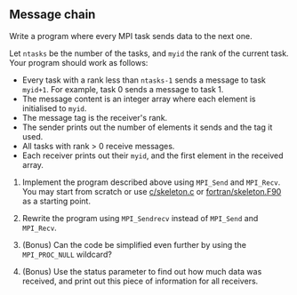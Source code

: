 ## Message chain

Write a program where every MPI task sends data to the next one.

Let `ntasks` be the number of the tasks, and `myid` the rank of the
current task. Your program should work as follows:

- Every task with a rank less than `ntasks-1` sends a message to task
  `myid+1`. For example, task 0 sends a message to task 1.
- The message content is an integer array where each element is initialised to
  `myid`.
- The message tag is the receiver's rank.
- The sender prints out the number of elements it sends and the tag it used.
- All tasks with rank > 0 receive messages.
- Each receiver prints out their `myid`, and the first element in the
  received array.

1. Implement the program described above using `MPI_Send` and `MPI_Recv`. You
   may start from scratch or use [c/skeleton.c](c/skeleton.c) or
   [fortran/skeleton.F90](fortran/skeleton.F90) as a starting point.

2. Rewrite the program using `MPI_Sendrecv` instead of `MPI_Send` and
   `MPI_Recv`.

3. (Bonus) Can the code be simplified even further by using the
   `MPI_PROC_NULL` wildcard?

4. (Bonus) Use the status parameter to find out how much data was received,
   and print out this piece of information for all receivers.
